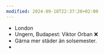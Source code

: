 ```yaml
---
modified: 2024-09-18T22:37:20+02:00
---
```

- London
- Ungern, Budapest: Viktor Orban ❌
- Gärna mer städer än solsemester.
- 